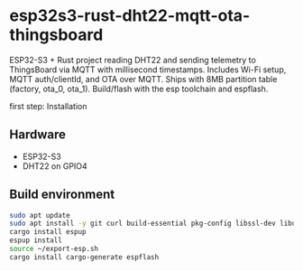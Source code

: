 # esp32s3-rust-dht22-mqtt-ota-thingsboard
ESP32-S3 + Rust project reading DHT22 and sending telemetry to ThingsBoard via MQTT with millisecond timestamps. Includes Wi-Fi setup, MQTT auth/clientId, and OTA over MQTT. Ships with 8MB partition table (factory, ota_0, ota_1). Build/flash with the esp toolchain and espflash.

first step: Installation
## Hardware
- ESP32-S3
- DHT22 on GPIO4

## Build environment

```bash
sudo apt update
sudo apt install -y git curl build-essential pkg-config libssl-dev libudev-dev clang lld
cargo install espup
espup install
source ~/export-esp.sh
cargo install cargo-generate espflash
